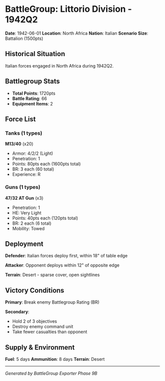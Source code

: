 # BattleGroup: Littorio Division - 1942Q2

**Date**: 1942-06-01
**Location**: North Africa
**Nation**: Italian
**Scenario Size**: Battalion (1500pts)

## Historical Situation

Italian forces engaged in North Africa during 1942Q2.

## Battlegroup Stats

- **Total Points**: 1720pts
- **Battle Rating**: 66
- **Equipment Items**: 2

## Force List

### Tanks (1 types)

**M13/40** (x20)
- Armor: 4/2/2 (Light)
- Penetration: 1
- Points: 80pts each (1600pts total)
- BR: 3 each (60 total)
- Experience: R

### Guns (1 types)

**47/32 AT Gun** (x3)
- Penetration: 1
- HE: Very Light
- Points: 40pts each (120pts total)
- BR: 2 each (6 total)
- Mobility: Towed


## Deployment

**Defender**: Italian forces deploy first, within 18" of table edge

**Attacker**: Opponent deploys within 12" of opposite edge

**Terrain**: Desert - sparse cover, open sightlines

## Victory Conditions

**Primary**: Break enemy Battlegroup Rating (BR)

**Secondary**:
- Hold 2 of 3 objectives
- Destroy enemy command unit
- Take fewer casualties than opponent

## Supply & Environment

**Fuel**: 5 days
**Ammunition**: 8 days
**Terrain**: Desert

---

*Generated by BattleGroup Exporter Phase 9B*
